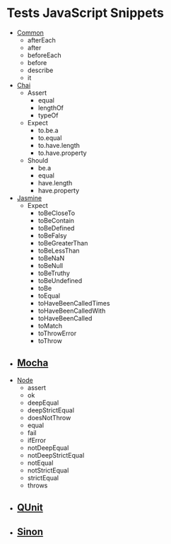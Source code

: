# Tests JavaScript Snippets

- [Common](common/)
  - afterEach
  - after
  - beforeEach
  - before
  - describe
  - it
- [Chai](chai/)
  - Assert
    - equal
    - lengthOf
    - typeOf
  - Expect
    - to.be.a
    - to.equal
    - to.have.length
    - to.have.property
  - Should
    - be.a
    - equal
    - have.length
    - have.property
- [Jasmine](jasmine/)
  - Expect
    - toBeCloseTo
    - toBeContain
    - toBeDefined
    - toBeFalsy
    - toBeGreaterThan
    - toBeLessThan
    - toBeNaN
    - toBeNull
    - toBeTruthy
    - toBeUndefined
    - toBe
    - toEqual
    - toHaveBeenCalledTimes
    - toHaveBeenCalledWith
    - toHaveBeenCalled
    - toMatch
    - toThrowError
    - toThrow
- [Mocha](mocha/)
  -
- [Node](node/)
  - assert
  - ok
  - deepEqual
  - deepStrictEqual
  - doesNotThrow
  - equal
  - fail
  - ifError
  - notDeepEqual
  - notDeepStrictEqual
  - notEqual
  - notStrictEqual
  - strictEqual
  - throws
- [QUnit](qunit/)
  -
- [Sinon](sinon/)
  - 
